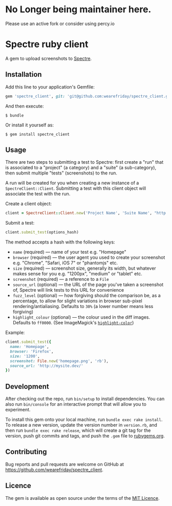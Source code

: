 # No Longer being maintainer here.

Please use an active fork or consider using percy.io

# Spectre ruby client

A gem to upload screenshots to [Spectre](https://github.com/wearefriday/spectre).

## Installation

Add this line to your application's Gemfile:

```ruby
gem 'spectre_client', git: 'git@github.com:wearefriday/spectre_client.git'
```

And then execute:

    $ bundle

Or install it yourself as:

    $ gem install spectre_client

## Usage

There are two steps to submitting a test to Spectre: first create a "run" that is associated to a "project" (a category) and a "suite" (a sub-category), then submit multiple "tests" (screenshots) to the run.

A run will be created for you when creating a new instance of a `SpectreClient::Client`. Submitting a test with this client object will associate the test with the run.

Create a client object:

```ruby
client = SpectreClient::Client.new('Project Name', 'Suite Name', "http://spectre.local")
```

Submit a test:

```ruby
client.submit_test(options_hash)
```

The method accepts a hash with the following keys:

* `name` (required) — name of your test e.g. "Homepage"
* `browser` (required) — the user agent you used to create your screenshot e.g. "Chrome", "Safari, iOS 7" or "phantomjs" etc.
* `size` (required) — screenshot size, generally its width, but whatever makes sense for you e.g. "1200px", "medium" or "tablet" etc.
* `screenshot` (required) — a reference to a `File`
* `source_url` (optional) — the URL of the page you've taken a screenshot of, Spectre will link tests to this URL for convenience
* `fuzz_level` (optional) — how forgiving should the comparison be, as a percentage, to allow for slight variations in browser sub-pixel rendering/antialiasing. Defaults to `30%` (a lower number means less forgiving)
* `highlight_colour` (optional) — the colour used in the diff images. Defaults to `ff0000`. (See ImageMagick's [`highlight-color`](http://www.imagemagick.org/script/command-line-options.php#highlight-color))

Example:

```ruby
client.submit_test({
  name: 'Homepage',
  browser: 'Firefox',
  size: '1200',
  screenshot: File.new('homepage.png', 'rb'),
  source_url: 'http://mysite.dev/'
})
```

## Development

After checking out the repo, run `bin/setup` to install dependencies. You can also run `bin/console` for an interactive prompt that will allow you to experiment.

To install this gem onto your local machine, run `bundle exec rake install`. To release a new version, update the version number in `version.rb`, and then run `bundle exec rake release`, which will create a git tag for the version, push git commits and tags, and push the `.gem` file to [rubygems.org](https://rubygems.org).

## Contributing

Bug reports and pull requests are welcome on GitHub at <https://github.com/wearefriday/spectre_client>.

## Licence

The gem is available as open source under the terms of the [MIT Licence](http://opensource.org/licenses/MIT).
